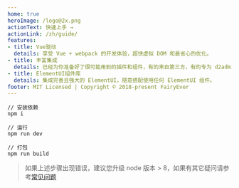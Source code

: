 ```yaml
---
home: true
heroImage: /logo@2x.png
actionText: 快速上手 →
actionLink: /zh/guide/
features:
- title: Vue驱动
  details: 享受 Vue + webpack 的开发体验，超快虚拟 DOM 和最省心的优化。
- title: 丰富集成
  details: 已经为你准备好了很可能用到的插件和组件，有的来自第三方，有的专为 d2admin 设计。
- title: ElementUI组件库
  details: 集成完善且强大的 ElementUI，随意搭配使用任何 ElementUI 组件。
footer: MIT Licensed | Copyright © 2018-present FairyEver
---
```


```
// 安装依赖
npm i

// 运行
npm run dev

// 打包
npm run build
```

> 如果上述步骤出现错误，建议您升级 node 版本 > 8，如果有其它疑问请参考[常见问题](/zh/guide/question.html)